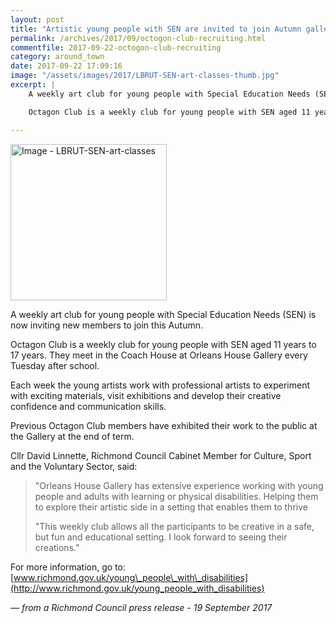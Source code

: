 ```yaml
---
layout: post
title: "Artistic young people with SEN are invited to join Autumn gallery club"
permalink: /archives/2017/09/octogon-club-recruiting.html
commentfile: 2017-09-22-octogon-club-recruiting
category: around_town
date: 2017-09-22 17:09:16
image: "/assets/images/2017/LBRUT-SEN-art-classes-thumb.jpg"
excerpt: |
    A weekly art club for young people with Special Education Needs (SEN) is now inviting new members to join this Autumn.

    Octagon Club is a weekly club for young people with SEN aged 11 years to 17 years. They meet in the Coach House at Orleans House Gallery every Tuesday after school.

---
```


<a href="/assets/images/2017/LBRUT-SEN-art-classes.jpg" title="Click for a larger image"><img src="/assets/images/2017/LBRUT-SEN-art-classes-thumb.jpg" width="250" alt="Image - LBRUT-SEN-art-classes"  class="photo right"/></a>

A weekly art club for young people with Special Education Needs (SEN) is now inviting new members to join this Autumn.

Octagon Club is a weekly club for young people with SEN aged 11 years to 17 years. They meet in the Coach House at Orleans House Gallery every Tuesday after school.

Each week the young artists work with professional artists to experiment with exciting materials, visit exhibitions and develop their creative confidence and communication skills.

Previous Octagon Club members have exhibited their work to the public at the Gallery at the end of term.

Cllr David Linnette, Richmond Council Cabinet Member for Culture, Sport and the Voluntary Sector, said:

> "Orleans House Gallery has extensive experience working with young people and adults with learning or physical disabilities. Helping them to explore their artistic side in a setting that enables them to thrive
> 
>  "This weekly club allows all the participants to be creative in a safe, but fun and educational setting. I look forward to seeing their creations."
> 
 For more information, go to: [www.richmond.gov.uk/young\_people\_with\_disabilities](http://www.richmond.gov.uk/young_people_with_disabilities)

<cite>— from a Richmond Council press release - 19 September 2017</cite>

